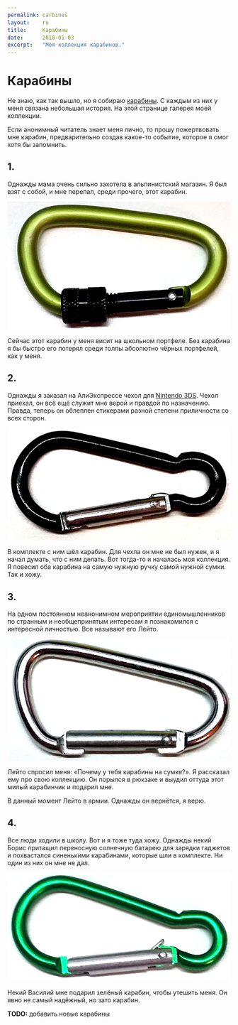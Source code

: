 ```yaml
---
permalink: carbines
layout:    ru
title:     Карабины
date:      2018-01-03
excerpt:   "Моя коллекция карабинов."
---
```

# Карабины

Не знаю, как так вышло, но я собираю
[карабины](https://ru.wikipedia.org/wiki/Карабин_(устройство)). С каждым из них
у меня связана небольшая история. На этой странице галерея моей коллекции.

Если анонимный читатель знает меня лично, то прошу пожертвовать мне карабин,
предварительно создав какое-то событие, которое я смог хотя бы запомнить.

## 1.

Однажды мама очень сильно захотела в альпинистский магазин. Я был взят с собой,
и мне перепал, среди прочего, этот карабин.  

![Зелёный карабин](/fotoj/karabenoj/krb_01.png)

Сейчас этот карабин у меня висит на школьном портфеле. Без карабина я бы быстро
его потерял среди толпы абсолютно чёрных портфелей, как у меня.

## 2.

Однажды я заказал на АлиЭкспрессе чехол для [Nintendo
3DS](https://ru.wikipedia.org/wiki/Nintendo_3DS). Чехол приехал, он всё ещё
служит мне верой и правдой по назначению. Правда, теперь он облеплен стикерами
разной степени приличности со всех сторон. 

![Чёрный карабин](/fotoj/karabenoj/krb_02.png)

В комплекте с ним шёл карабин. Для чехла он мне не был нужен, и я начал думать,
что с ним делать. Вот тогда-то и началась моя коллекция. Я повесил оба карабина
на самую нужную ручку самой нужной сумки. Так и хожу.

## 3.

На одном постоянном неанонимном мероприятии единомышленников по странным и
необщепринятым интересам я познакомился с интересной личностью. Все называют
его Лейто. 

![Серебряный карабин](/fotoj/karabenoj/krb_03.png)

Лейто спросил меня: «Почему у тебя карабины на сумке?». Я рассказал ему про
свою коллекцию. Он порылся в рюкзаке и выудил оттуда этот милый карабинчик и
подарил мне.

В данный момент Лейто в армии. Однажды он вернётся, я верю.

## 4.

Все люди ходили в школу. Вот и я тоже туда хожу. Однажды некий Борис притащил
переносную солнечную батарею для зарядки гаджетов и похвастался синенькими
карабинами, которые шли в комплекте. Ни один из них он мне не дал.  

![Зелёный карабин](/fotoj/karabenoj/krb_04.png)

Некий Василий мне подарил зелёный карабин, чтобы утешить меня. Он явно не самый
надёжный, но зато карабин.

**TODO:** добавить новые карабины
